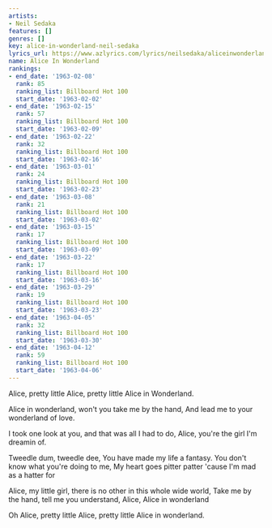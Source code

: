 ```yaml
---
artists:
- Neil Sedaka
features: []
genres: []
key: alice-in-wonderland-neil-sedaka
lyrics_url: https://www.azlyrics.com/lyrics/neilsedaka/aliceinwonderland.html
name: Alice In Wonderland
rankings:
- end_date: '1963-02-08'
  rank: 85
  ranking_list: Billboard Hot 100
  start_date: '1963-02-02'
- end_date: '1963-02-15'
  rank: 57
  ranking_list: Billboard Hot 100
  start_date: '1963-02-09'
- end_date: '1963-02-22'
  rank: 32
  ranking_list: Billboard Hot 100
  start_date: '1963-02-16'
- end_date: '1963-03-01'
  rank: 24
  ranking_list: Billboard Hot 100
  start_date: '1963-02-23'
- end_date: '1963-03-08'
  rank: 21
  ranking_list: Billboard Hot 100
  start_date: '1963-03-02'
- end_date: '1963-03-15'
  rank: 17
  ranking_list: Billboard Hot 100
  start_date: '1963-03-09'
- end_date: '1963-03-22'
  rank: 17
  ranking_list: Billboard Hot 100
  start_date: '1963-03-16'
- end_date: '1963-03-29'
  rank: 19
  ranking_list: Billboard Hot 100
  start_date: '1963-03-23'
- end_date: '1963-04-05'
  rank: 32
  ranking_list: Billboard Hot 100
  start_date: '1963-03-30'
- end_date: '1963-04-12'
  rank: 59
  ranking_list: Billboard Hot 100
  start_date: '1963-04-06'
---
```


Alice, pretty little Alice, pretty little Alice in Wonderland.  

Alice in wonderland, won't you take me by the hand,
And lead me to your wonderland of love.

I took one look at you, and that was all I had to do,
Alice, you're the girl I'm dreamin of.  

Tweedle dum, tweedle dee,
You have made my life a fantasy.
You don't know what you're doing to me,
My heart goes pitter patter 
'cause I'm mad as a hatter for 

Alice, my little girl, there is no other in this whole wide world,
Take me by the hand, tell me you understand,
Alice, Alice in wonderland  

Oh Alice, pretty little Alice, pretty little Alice in wonderland.



